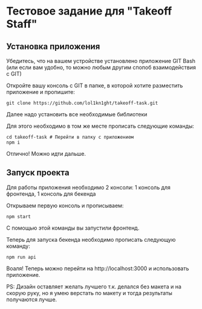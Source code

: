 # Тестовое задание для "Takeoff Staff"
## Установка приложения
Убедитесь, что на вашем устройстве установлено приложение GIT Bash (или если вам удобно, то можно любым другим спопоб взаимодействия с GIT)

Откройте вашу консоль с GIT в папке, в которой хотите разместить приложение и пропишите:
```
git clone https://github.com/lol1kn1ght/takeoff-task.git
```
Далее надо установить все необходимые библиотеки


Для этого необходимо в том же месте прописать следующие команды:
```
cd takeoff-task # Перейти в папку с приложением
npm i
```
Отлично! Можно идти дальше.
## Запуск проекта
Для работы приложения необходимо 2 консоли:
  1 консоль для фронтенда,
  1 консоль для бекенда
  
Открываем первую консоль и прописываем:
```
npm start
```
 С помощью этой команды вы запустили фронтенд.
 
 Теперь для запуска бекенда необходимо прописать следующую команду:
 ```
 npm run api
 ```
 Воаля! Теперь можно перейти на http://localhost:3000 и использовать приложение.
 
 PS: Дизайн оставляет желать лучшего т.к. делался без макета и на скорую руку, но я умею верстать по макету и тогда результаты получаются лучше. 
